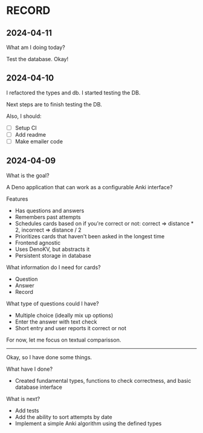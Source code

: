 # RECORD

## 2024-04-11

What am I doing today?

Test the database. Okay!

## 2024-04-10

I refactored the types and db. I started testing the DB.

Next steps are to finish testing the DB.

Also, I should:

- [ ] Setup CI
- [ ] Add readme
- [ ] Make emailer code

## 2024-04-09

What is the goal?

A Deno application that can work as a configurable Anki interface?

Features

- Has questions and answers
- Remembers past attempts
- Schedules cards based on if you're correct or not: correct => distance * 2,
  incorrect => distance / 2
- Prioritizes cards that haven't been asked in the longest time
- Frontend agnostic
- Uses DenoKV, but abstracts it
- Persistent storage in database

What information do I need for cards?

- Question
- Answer
- Record

What type of questions could I have?

- Multiple choice (ideally mix up options)
- Enter the answer with text check
- Short entry and user reports it correct or not

For now, let me focus on textual comparisson.

---

Okay, so I have done some things.

What have I done?

- Created fundamental types, functions to check correctness, and basic database
  interface

What is next?

- Add tests
- Add the ability to sort attempts by date
- Implement a simple Anki algorithm using the defined types
